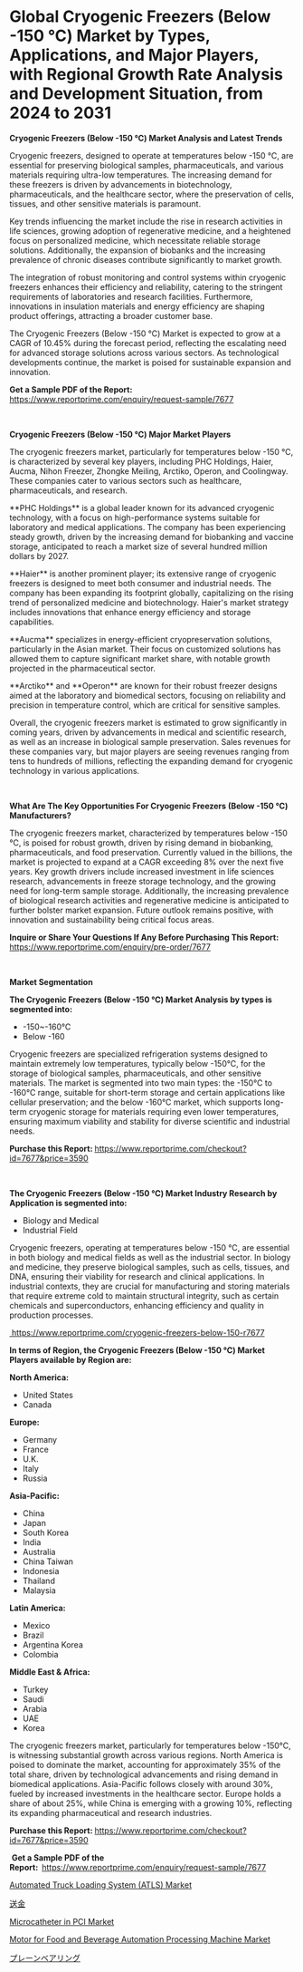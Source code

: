 <p><h1>Global Cryogenic Freezers (Below -150 ℃) Market by Types, Applications, and Major Players, with Regional Growth Rate Analysis and Development Situation, from 2024 to 2031</h1></p><p><strong>Cryogenic Freezers (Below -150 ℃) Market Analysis and Latest Trends</strong></p>
<p><p>Cryogenic freezers, designed to operate at temperatures below -150 ℃, are essential for preserving biological samples, pharmaceuticals, and various materials requiring ultra-low temperatures. The increasing demand for these freezers is driven by advancements in biotechnology, pharmaceuticals, and the healthcare sector, where the preservation of cells, tissues, and other sensitive materials is paramount. </p><p>Key trends influencing the market include the rise in research activities in life sciences, growing adoption of regenerative medicine, and a heightened focus on personalized medicine, which necessitate reliable storage solutions. Additionally, the expansion of biobanks and the increasing prevalence of chronic diseases contribute significantly to market growth.</p><p>The integration of robust monitoring and control systems within cryogenic freezers enhances their efficiency and reliability, catering to the stringent requirements of laboratories and research facilities. Furthermore, innovations in insulation materials and energy efficiency are shaping product offerings, attracting a broader customer base.</p><p>The Cryogenic Freezers (Below -150 ℃) Market is expected to grow at a CAGR of 10.45% during the forecast period, reflecting the escalating need for advanced storage solutions across various sectors. As technological developments continue, the market is poised for sustainable expansion and innovation.</p></p>
<p><strong>Get a Sample PDF of the Report:&nbsp;</strong> <a href="https://www.reportprime.com/enquiry/request-sample/7677">https://www.reportprime.com/enquiry/request-sample/7677</a></p>
<p>&nbsp;</p>
<p><strong>Cryogenic Freezers (Below -150 ℃) Major Market Players</strong></p>
<p><p>The cryogenic freezers market, particularly for temperatures below -150 ℃, is characterized by several key players, including PHC Holdings, Haier, Aucma, Nihon Freezer, Zhongke Meiling, Arctiko, Operon, and Coolingway. These companies cater to various sectors such as healthcare, pharmaceuticals, and research.</p><p>**PHC Holdings** is a global leader known for its advanced cryogenic technology, with a focus on high-performance systems suitable for laboratory and medical applications. The company has been experiencing steady growth, driven by the increasing demand for biobanking and vaccine storage, anticipated to reach a market size of several hundred million dollars by 2027.</p><p>**Haier** is another prominent player; its extensive range of cryogenic freezers is designed to meet both consumer and industrial needs. The company has been expanding its footprint globally, capitalizing on the rising trend of personalized medicine and biotechnology. Haier's market strategy includes innovations that enhance energy efficiency and storage capabilities.</p><p>**Aucma** specializes in energy-efficient cryopreservation solutions, particularly in the Asian market. Their focus on customized solutions has allowed them to capture significant market share, with notable growth projected in the pharmaceutical sector.</p><p>**Arctiko** and **Operon** are known for their robust freezer designs aimed at the laboratory and biomedical sectors, focusing on reliability and precision in temperature control, which are critical for sensitive samples.</p><p>Overall, the cryogenic freezers market is estimated to grow significantly in coming years, driven by advancements in medical and scientific research, as well as an increase in biological sample preservation. Sales revenues for these companies vary, but major players are seeing revenues ranging from tens to hundreds of millions, reflecting the expanding demand for cryogenic technology in various applications.</p></p>
<p>&nbsp;</p>
<p><strong>What Are The Key Opportunities For Cryogenic Freezers (Below -150 ℃) Manufacturers?</strong></p>
<p><p>The cryogenic freezers market, characterized by temperatures below -150 ℃, is poised for robust growth, driven by rising demand in biobanking, pharmaceuticals, and food preservation. Currently valued in the billions, the market is projected to expand at a CAGR exceeding 8% over the next five years. Key growth drivers include increased investment in life sciences research, advancements in freeze storage technology, and the growing need for long-term sample storage. Additionally, the increasing prevalence of biological research activities and regenerative medicine is anticipated to further bolster market expansion. Future outlook remains positive, with innovation and sustainability being critical focus areas.</p></p>
<p><strong>Inquire or Share Your Questions If Any Before Purchasing This Report:</strong> <a href="https://www.reportprime.com/enquiry/pre-order/7677">https://www.reportprime.com/enquiry/pre-order/7677</a></p>
<p>&nbsp;</p>
<p><strong>Market Segmentation</strong></p>
<p><strong>The Cryogenic Freezers (Below -150 ℃) Market Analysis by types is segmented into:</strong></p>
<p><ul><li>-150~-160℃</li><li>Below -160</li></ul></p>
<p><p>Cryogenic freezers are specialized refrigeration systems designed to maintain extremely low temperatures, typically below -150℃, for the storage of biological samples, pharmaceuticals, and other sensitive materials. The market is segmented into two main types: the -150℃ to -160℃ range, suitable for short-term storage and certain applications like cellular preservation; and the below -160℃ market, which supports long-term cryogenic storage for materials requiring even lower temperatures, ensuring maximum viability and stability for diverse scientific and industrial needs.</p></p>
<p><strong>Purchase this Report:&nbsp;</strong><a href="https://www.reportprime.com/checkout?id=7677&price=3590">https://www.reportprime.com/checkout?id=7677&price=3590</a></p>
<p>&nbsp;</p>
<p><strong>The Cryogenic Freezers (Below -150 ℃) Market Industry Research by Application is segmented into:</strong></p>
<p><ul><li>Biology and Medical</li><li>Industrial Field</li></ul></p>
<p><p>Cryogenic freezers, operating at temperatures below -150 ℃, are essential in both biology and medical fields as well as the industrial sector. In biology and medicine, they preserve biological samples, such as cells, tissues, and DNA, ensuring their viability for research and clinical applications. In industrial contexts, they are crucial for manufacturing and storing materials that require extreme cold to maintain structural integrity, such as certain chemicals and superconductors, enhancing efficiency and quality in production processes.</p></p>
<p><a href="https://www.reportprime.com/cryogenic-freezers-below-150-r7677">&nbsp;https://www.reportprime.com/cryogenic-freezers-below-150-r7677</a></p>
<p><strong>In terms of Region, the Cryogenic Freezers (Below -150 ℃) Market Players available by Region are:</strong></p>
<p>
    <p> <strong> North America: </strong>
        <ul>
            <li>United States</li>
            <li>Canada</li>
        </ul>
        </p> 
    <p> <strong> Europe: </strong>
        <ul>
            <li>Germany</li>
            <li>France</li>
            <li>U.K.</li>
            <li>Italy</li>
            <li>Russia</li>
        </ul>
        </p> 
    <p> <strong> Asia-Pacific: </strong>
        <ul>
            <li>China</li>
            <li>Japan</li>
            <li>South Korea</li>
            <li>India</li>
            <li>Australia</li>
            <li>China Taiwan</li>
            <li>Indonesia</li>
            <li>Thailand</li>
            <li>Malaysia</li>
        </ul>
        </p> 
    <p> <strong> Latin America: </strong>
        <ul>
            <li>Mexico</li>
            <li>Brazil</li>
            <li>Argentina Korea</li>
            <li>Colombia</li>
        </ul>
        </p> 
    <p> <strong> Middle East & Africa: </strong>
        <ul>
            <li>Turkey</li>
            <li>Saudi</li>
            <li>Arabia</li>
            <li>UAE</li>
            <li>Korea</li>
        </ul>
    </p>
    </p>
<p><p>The cryogenic freezers market, particularly for temperatures below -150°C, is witnessing substantial growth across various regions. North America is poised to dominate the market, accounting for approximately 35% of the total share, driven by technological advancements and rising demand in biomedical applications. Asia-Pacific follows closely with around 30%, fueled by increased investments in the healthcare sector. Europe holds a share of about 25%, while China is emerging with a growing 10%, reflecting its expanding pharmaceutical and research industries.</p></p>
<p><strong>Purchase this Report: </strong><a href="https://www.reportprime.com/checkout?id=7677&price=3590">https://www.reportprime.com/checkout?id=7677&price=3590</a></p>
<p>&nbsp;<strong>Get a Sample PDF of the Report:&nbsp;&nbsp;</strong><a href="https://www.reportprime.com/enquiry/request-sample/7677">https://www.reportprime.com/enquiry/request-sample/7677</a></p>
<p><strong></strong></p>
<p><p><a href="https://github.com/LilianFaulkner65/Market-Research-Report-List-1/blob/main/automated-truck-loading-system-atls-market.md">Automated Truck Loading System (ATLS) Market</a></p><p><a href="https://medium.com/@gordonjast2023/remittance-market-%E3%81%AF-%E3%82%B3%E3%82%B9%E3%83%88%E7%AE%A1%E7%90%86%E3%81%A8%E5%8A%B9%E7%8E%87%E5%90%91%E4%B8%8A%E3%82%92%E5%84%AA%E5%85%88%E3%81%97%E3%81%BE%E3%81%99-%E3%81%95%E3%82%89%E3%81%AB-%E5%A0%B1%E5%91%8A%E6%9B%B8%E3%81%AF%E5%B8%82%E5%A0%B4%E3%81%AE%E9%9C%80%E8%A6%81%E9%9D%A2%E3%81%A8%E4%BE%9B%E7%B5%A6%E9%9D%A2%E3%81%AE%E4%B8%A1%E6%96%B9%E3%82%92%E3%82%AB%E3%83%90%E3%83%BC%E3%81%97%E3%81%A6%E3%81%84%E3%81%BE%E3%81%99-remittance-%E5%B8%82%E5%A0%B4%E3%81%AF-2024-%E3%81%8B%E3%82%89-6-7ac61c46aba2">送金</a></p><p><a href="https://medium.com/@boboko938_76821/market-leaders-and-laggards-global-microcatheter-in-pci-market-trends-and-forecast-2024-2031-e01f575f3fd0">Microcatheter in PCI Market</a></p><p><a href="https://medium.com/@broderickleannon/emerging-trends-in-motor-for-food-and-beverage-automation-processing-machine-market-global-outlook-64c2b649cb53?postPublishedType=initial">Motor for Food and Beverage Automation Processing Machine Market</a></p><p><a href="https://medium.com/@maudabbott7/plain-bearings-market-%E3%81%AE%E3%82%B0%E3%83%AD%E3%83%BC%E3%83%90%E3%83%AB%E5%B8%82%E5%A0%B4%E6%A6%82%E8%A6%81%E3%81%AF-%E4%B8%96%E7%95%8C%E3%81%8A%E3%82%88%E3%81%B3%E4%B8%BB%E8%A6%81%E5%B8%82%E5%A0%B4%E3%81%AB%E3%81%8A%E3%81%91%E3%82%8B%E6%A5%AD%E7%95%8C%E3%81%AB%E5%BD%B1%E9%9F%BF%E3%82%92%E4%B8%8E%E3%81%88%E3%82%8B%E4%B8%BB%E8%A6%81%E3%81%AA%E3%83%88%E3%83%AC%E3%83%B3%E3%83%89%E3%81%AB%E3%81%A4%E3%81%84%E3%81%A6-%E7%8B%AC%E8%87%AA%E3%81%AE%E8%A6%96%E7%82%B9%E3%82%92%E6%8F%90%E4%BE%9B%E3%81%97%E3%81%BE%E3%81%99-44263239b1b1">プレーンベアリング</a></p></p>
